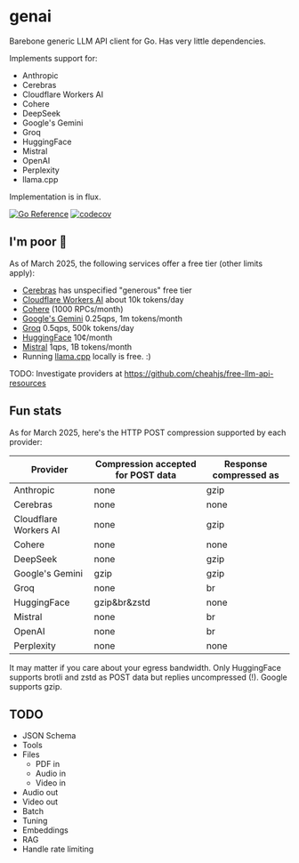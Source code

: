 # genai

Barebone generic LLM API client for Go. Has very little dependencies.

Implements support for:
- Anthropic
- Cerebras
- Cloudflare Workers AI
- Cohere
- DeepSeek
- Google's Gemini
- Groq
- HuggingFace
- Mistral
- OpenAI
- Perplexity
- llama.cpp

Implementation is in flux.

[![Go Reference](https://pkg.go.dev/badge/github.com/maruel/genai/.svg)](https://pkg.go.dev/github.com/maruel/genai/)
[![codecov](https://codecov.io/gh/maruel/genai/graph/badge.svg?token=VLBH363B6N)](https://codecov.io/gh/maruel/genai)


## I'm poor 💸

As of March 2025, the following services offer a free tier (other limits
apply):

- [Cerebras](https://cerebras.ai/inference) has unspecified "generous" free tier
- [Cloudflare Workers AI](https://developers.cloudflare.com/workers-ai/platform/pricing/) about 10k tokens/day
- [Cohere](https://docs.cohere.com/docs/rate-limits) (1000 RPCs/month)
- [Google's Gemini](https://ai.google.dev/gemini-api/docs/rate-limits) 0.25qps, 1m tokens/month
- [Groq](https://console.groq.com/docs/rate-limits) 0.5qps, 500k tokens/day
- [HuggingFace](https://huggingface.co/docs/api-inference/pricing) 10¢/month
- [Mistral](https://help.mistral.ai/en/articles/225174-what-are-the-limits-of-the-free-tier) 1qps, 1B tokens/month
- Running [llama.cpp](https://github.com/ggml-org/llama.cpp) locally is free. :)

TODO: Investigate providers at https://github.com/cheahjs/free-llm-api-resources

## Fun stats

As for March 2025, here's the HTTP POST compression supported by each provider:

| Provider | Compression accepted for POST data | Response compressed as |
|----------|-------------|-------------|
| Anthropic | none | gzip |
| Cerebras | none | none |
| Cloudflare Workers AI | none | gzip |
| Cohere | none | none |
| DeepSeek | none | gzip |
| Google's Gemini | gzip | gzip |
| Groq | none | br |
| HuggingFace | gzip&br&zstd | none |
| Mistral | none | br |
| OpenAI | none | br |
| Perplexity | none | none |

It may matter if you care about your egress bandwidth. Only HuggingFace
supports brotli and zstd as POST data but replies uncompressed (!). Google
supports gzip.


## TODO

- JSON Schema
- Tools
- Files
    - PDF in
    - Audio in
    - Video in
- Audio out
- Video out
- Batch
- Tuning
- Embeddings
- RAG
- Handle rate limiting
